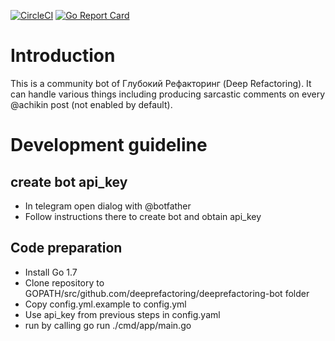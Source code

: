 [![CircleCI](https://circleci.com/gh/deeprefactoring/deeprefactoring-bot/tree/master.svg?style=svg&circle-token=0e2f1cd5497fa9397ce7905df9fe92a2ad4ca86a)](https://circleci.com/gh/deeprefactoring/deeprefactoring-bot/tree/master)
[![Go Report Card](https://goreportcard.com/badge/github.com/deeprefactoring/deeprefactoring-bot)](https://goreportcard.com/report/github.com/deeprefactoring/deeprefactoring-bot)

# Introduction
This is a community bot of Глубокий Рефакторинг (Deep Refactoring). It can handle various things including producing sarcastic comments on every @achikin post (not enabled by default).

# Development guideline
## create bot api_key
* In telegram open dialog with @botfather
* Follow instructions there to create bot and obtain api_key
## Code preparation
* Install Go 1.7
* Clone repository to GOPATH/src/github.com/deeprefactoring/deeprefactoring-bot folder
* Copy config.yml.example to config.yml
* Use api_key from previous steps in config.yaml
* run by calling go run ./cmd/app/main.go

